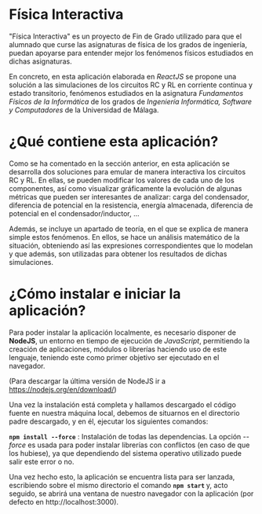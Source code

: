 # Física Interactiva

"Física Interactiva" es un proyecto de Fin de Grado utilizado para que el alumnado que curse las asignaturas de física de los grados de ingeniería, puedan apoyarse para entender mejor los fenómenos físicos estudiados en dichas asignaturas. 

En concreto, en esta aplicación elaborada en <i>ReactJS</i> se propone una solución a las simulaciones de los circuitos RC y RL en corriente continua y estado transitorio, fenómenos estudiados en la asignatura <i>Fundamentos Físicos de la Informática</i> de los grados de <i>Ingeniería Informática, Software y Computadores</i> de la Universidad de Málaga.

# ¿Qué contiene esta aplicación?
Como se ha comentado en la sección anterior, en esta aplicación se desarrolla dos soluciones para emular de manera interactiva los circuitos RC y RL. En ellas, se pueden modificar los valores de cada uno de los componentes, así como visualizar gráficamente la evolución de algunas métricas que pueden ser interesantes de analizar: carga del condensador, diferencia de potencial en la resistencia, energía almacenada, diferencia de potencial en el condensador/inductor, ...

Además, se incluye un apartado de teoría, en el que se explica de manera simple estos fenómenos. En ellos, se hace un análisis matemático de la situación, obteniendo así las expresiones correspondientes que lo modelan y que además, son utilizadas para obtener los resultados de dichas simulaciones.


# ¿Cómo instalar e iniciar la aplicación?
Para poder instalar la aplicación localmente, es necesario disponer de <strong>NodeJS</strong>, un entorno en tiempo de ejecución de <i>JavaScript</i>, permitiendo la creación de aplicaciones, módulos o librerías haciendo uso de este lenguaje, teniendo este como primer objetivo ser ejecutado en el navegador. 

(Para descargar la última versión de NodeJS ir a https://nodejs.org/en/download/)

Una vez la instalación está completa y hallamos descargado el código fuente en nuestra máquina local, debemos de situarnos en el directorio padre descargado, y en él, ejecutar los siguientes comandos:

<strong>`npm install --force`</strong> : Instalación de todas las dependencias. La opción <i>--force</i> es usada para poder instalar librerías con conflictos (en caso de que los hubiese), ya que dependiendo del sistema operativo utilizado puede salir este error o no. 

Una vez hecho esto, la aplicación se encuentra lista para ser lanzada, escribiendo sobre el mismo directorio el comando <strong> `npm start` </strong> y, acto seguido, se abrirá una ventana de nuestro navegador con la aplicación (por defecto en http://localhost:3000).







